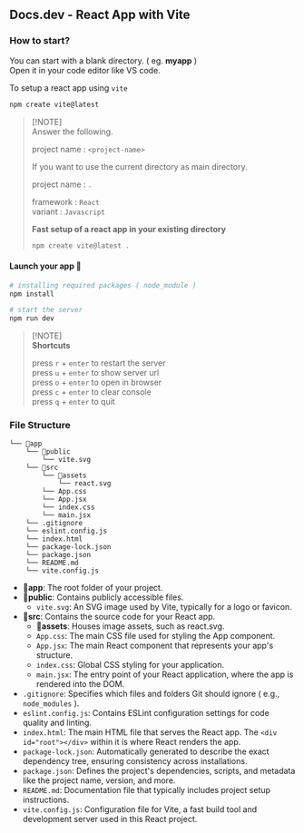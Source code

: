 ## Docs.dev - React App with Vite

### How to start?

You can start with a blank directory. ( eg. **myapp** )<br/>
Open it in your code editor like VS code.

To setup a react app using `vite`
```bash
npm create vite@latest
```
> [!NOTE]\
> Answer the following.
>
> project name : `<project-name>`
> 
> If you want to use the current directory as main directory.
> 
> project name : `.`
>
> framework : `React`\
> variant : `Javascript`
>
> **Fast setup of a react app in your existing directory**
> ```bash
> npm create vite@latest .
> ```

#### Launch your app 🚀
```bash
# installing required packages ( node_module )
npm install

# start the server
npm run dev
```

> [!NOTE]\
> **Shortcuts**
>
> press `r` + `enter` to restart the server\
> press `u` + `enter` to show server url\
> press `o` + `enter` to open in browser\
> press `c` + `enter` to clear console\
> press `q` + `enter` to quit

### File Structure

```
└── 📁app
    └── 📁public
        └── vite.svg
    └── 📁src
        └── 📁assets
            └── react.svg
        └── App.css
        └── App.jsx
        └── index.css
        └── main.jsx
    └── .gitignore
    └── eslint.config.js
    └── index.html
    └── package-lock.json
    └── package.json
    └── README.md
    └── vite.config.js
```

- **📁app**: The root folder of your project.
- **📁public**: Contains publicly accessible files.
    - `vite.svg`: An SVG image used by Vite, typically for a logo or favicon.
- **📁src**: Contains the source code for your React app.
    - **📁assets**: Houses image assets, such as react.svg.
    - `App.css`: The main CSS file used for styling the App component.
    - `App.jsx`: The main React component that represents your app's structure.
    - `index.css`: Global CSS styling for your application.
    - `main.jsx`: The entry point of your React application, where the app is rendered into the DOM.
- `.gitignore`: Specifies which files and folders Git should ignore ( e.g., `node_modules` ).
- `eslint.config.js`: Contains ESLint configuration settings for code quality and linting.
- `index.html`: The main HTML file that serves the React app. The `<div id="root"></div>` within it is where React renders the app.
- `package-lock.json`: Automatically generated to describe the exact dependency tree, ensuring consistency across installations.
- `package.json`: Defines the project's dependencies, scripts, and metadata like the project name, version, and more.
- `README.md`: Documentation file that typically includes project setup instructions.
- `vite.config.js`: Configuration file for Vite, a fast build tool and development server used in this React project.
